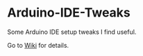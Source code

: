 # Arduino-IDE-Tweaks
Some Arduino IDE setup tweaks I find useful.

Go to [Wiki](https://github.com/mhightower83/Arduino-IDE-Tweaks/wiki) for details.
